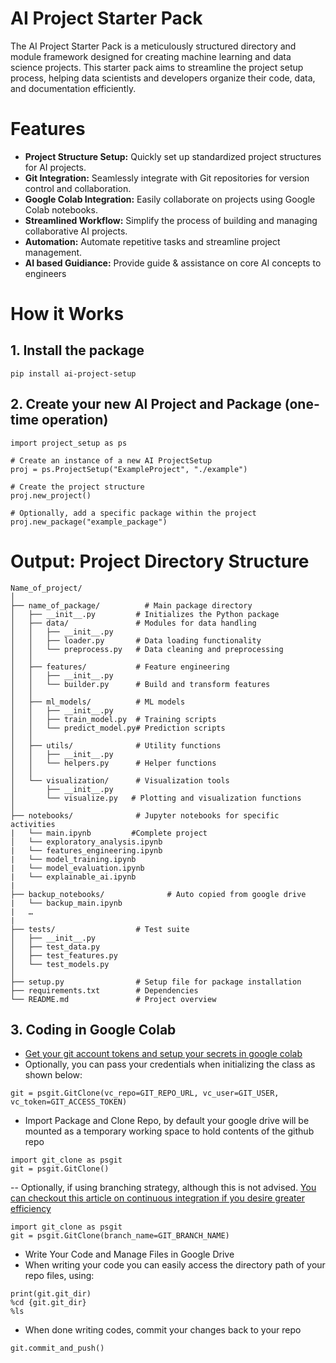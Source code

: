 # AI Project Starter Pack
The AI Project Starter Pack is a meticulously structured directory and module framework designed for creating machine learning and data science projects. This starter pack aims to streamline the project setup process, helping data scientists and developers organize their code, data, and documentation efficiently. 

# Features
- **Project Structure Setup:** Quickly set up standardized project structures for AI projects.
- **Git Integration:** Seamlessly integrate with Git repositories for version control and collaboration.
- **Google Colab Integration:** Easily collaborate on projects using Google Colab notebooks.
- **Streamlined Workflow:** Simplify the process of building and managing collaborative AI projects.
- **Automation:** Automate repetitive tasks and streamline project management.
- **AI based Guidiance:** Provide guide & assistance on core AI concepts to engineers

# How it Works
## 1. Install the package  
   `pip install ai-project-setup`  

## 2. Create your new AI Project and Package (one-time operation)
```
import project_setup as ps

# Create an instance of a new AI ProjectSetup
proj = ps.ProjectSetup("ExampleProject", "./example")

# Create the project structure
proj.new_project()

# Optionally, add a specific package within the project
proj.new_package("example_package")
```

# Output: Project Directory Structure
```
Name_of_project/
│
├── name_of_package/          # Main package directory
│   ├── __init__.py         # Initializes the Python package
│   ├── data/               # Modules for data handling
│   │   ├── __init__.py
│   │   ├── loader.py       # Data loading functionality
│   │   └── preprocess.py   # Data cleaning and preprocessing
│   │
│   ├── features/           # Feature engineering
│   │   ├── __init__.py
│   │   └── builder.py      # Build and transform features
│   │
│   ├── ml_models/          # ML models
│   │   ├── __init__.py
│   │   ├── train_model.py  # Training scripts
│   │   └── predict_model.py# Prediction scripts
│   │
│   ├── utils/              # Utility functions
│   │   ├── __init__.py
│   │   └── helpers.py      # Helper functions
│   │
│   └── visualization/      # Visualization tools
│       ├── __init__.py
│       └── visualize.py   # Plotting and visualization functions
│
├── notebooks/              # Jupyter notebooks for specific activities
|   └── main.ipynb		   #Complete project
│   └── exploratory_analysis.ipynb
|   └── features_engineering.ipynb
|   └── model_training.ipynb
|   └── model_evaluation.ipynb
|   └── explainable_ai.ipynb
|
├── backup_notebooks/              # Auto copied from google drive
|   └── backup_main.ipynb  
|   …
|
├── tests/                  # Test suite
│   ├── __init__.py
│   ├── test_data.py
│   ├── test_features.py
│   └── test_models.py
│
├── setup.py                # Setup file for package installation
├── requirements.txt        # Dependencies
└── README.md               # Project overview
```

## 3. Coding in Google Colab
- [Get your git account tokens and setup your secrets in google colab](https://github.com/pat2echo/AI-Project-Starter-Pack/blob/main/docs/how%20to%20setup%20secrets.md")   
- Optionally, you can pass your credentials when initializing the class as shown below:
```
git = psgit.GitClone(vc_repo=GIT_REPO_URL, vc_user=GIT_USER, vc_token=GIT_ACCESS_TOKEN)
```

- Import Package and Clone Repo, by default your google drive will be mounted as a temporary working space to hold contents of the github repo
```
import git_clone as psgit
git = psgit.GitClone()
```

-- Optionally, if using branching strategy, although this is not advised. [You can checkout this article on continuous integration if you desire greater efficiency](https://medium.com/@pat2echo/dare-to-get-rapid-feedback-continuous-development-deployment-strategy-8516df6e9e26)
```
import git_clone as psgit
git = psgit.GitClone(branch_name=GIT_BRANCH_NAME)
```

- Write Your Code and Manage Files in Google Drive
- When writing your code you can easily access the directory path of your repo files, using:
```
print(git.git_dir)
%cd {git.git_dir}
%ls
```
- When done writing codes, commit your changes back to your repo
```
git.commit_and_push()
```

